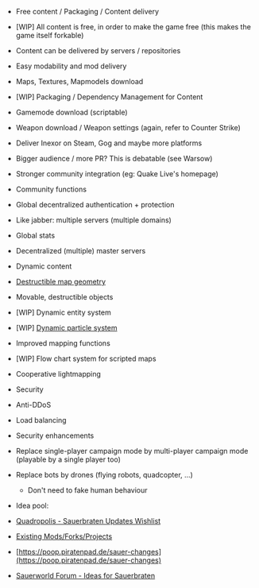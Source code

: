 * Free content / Packaging / Content delivery
 * [WIP] All content is free, in order to make the game free (this makes the game itself forkable)
 * Content can be delivered by servers / repositories
* Easy modability and mod delivery
 * Maps, Textures, Mapmodels download
 * [WIP] Packaging / Dependency Management for Content
 * Gamemode download (scriptable)
 * Weapon download / Weapon settings (again, refer to Counter Strike)
* Deliver Inexor on Steam, Gog and maybe more platforms
 * Bigger audience / more PR? This is debatable (see Warsow)
 * Stronger community integration (eg: Quake Live's homepage)
* Community functions
 * Global decentralized authentication + protection
  * Like jabber: multiple servers (multiple domains)
 * Global stats
 * Decentralized (multiple) master servers
* Dynamic content
 * [Destructible map geometry](https://www.youtube.com/watch?v=VPdKX7UhneY&index=2&list=PLCbZc-GgCGzLhkGS5l850tjCQrPUeapK6)
 * Movable, destructible objects
 * [WIP] Dynamic entity system
 * [WIP] [Dynamic particle system](https://www.youtube.com/watch?v=j622-D-CCTI&list=PLCbZc-GgCGzLhkGS5l850tjCQrPUeapK6&index=41)
* Improved mapping functions
 * [WIP] Flow chart system for scripted maps
 * Cooperative lightmapping
* Security
 * Anti-DDoS
 * Load balancing
 * Security enhancements
* Replace single-player campaign mode by multi-player campaign mode (playable by a single player too)
* Replace bots by drones (flying robots, quadcopter, ...)
  * Don't need to fake human behaviour

* Idea pool:
 * [Quadropolis - Sauerbraten Updates Wishlist](http://quadropolis.us/node/3086)
 * [Existing Mods/Forks/Projects](https://github.com/inexor-game/code/wiki/Other-Projects)
 * [https://poop.piratenpad.de/sauer-changes](https://poop.piratenpad.de/sauer-changes)
 * [Sauerworld Forum - Ideas for Sauerbraten](http://sauerworld.org/forum/index.php?board=4.0)
